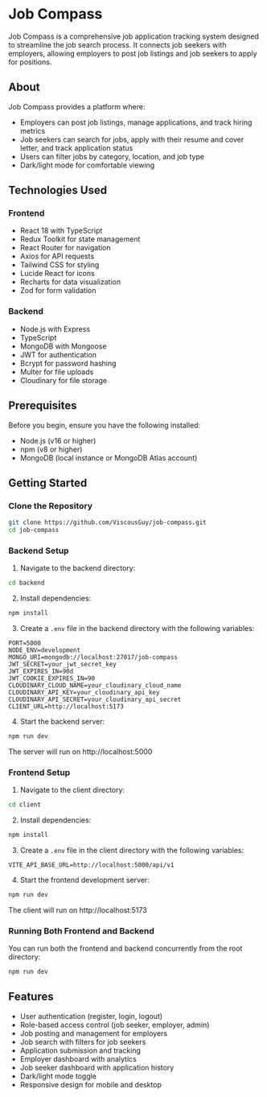 # Job Compass

Job Compass is a comprehensive job application tracking system designed to streamline the job search process. It connects job seekers with employers, allowing employers to post job listings and job seekers to apply for positions.

## About

Job Compass provides a platform where:

- Employers can post job listings, manage applications, and track hiring metrics
- Job seekers can search for jobs, apply with their resume and cover letter, and track application status
- Users can filter jobs by category, location, and job type
- Dark/light mode for comfortable viewing

## Technologies Used

### Frontend

- React 18 with TypeScript
- Redux Toolkit for state management
- React Router for navigation
- Axios for API requests
- Tailwind CSS for styling
- Lucide React for icons
- Recharts for data visualization
- Zod for form validation

### Backend

- Node.js with Express
- TypeScript
- MongoDB with Mongoose
- JWT for authentication
- Bcrypt for password hashing
- Multer for file uploads
- Cloudinary for file storage

## Prerequisites

Before you begin, ensure you have the following installed:

- Node.js (v16 or higher)
- npm (v8 or higher)
- MongoDB (local instance or MongoDB Atlas account)

## Getting Started

### Clone the Repository

```bash
git clone https://github.com/ViscousGuy/job-compass.git
cd job-compass
```

### Backend Setup

1. Navigate to the backend directory:

```bash
cd backend
```

2. Install dependencies:

```bash
npm install
```

3. Create a `.env` file in the backend directory with the following variables:

```
PORT=5000
NODE_ENV=development
MONGO_URI=mongodb://localhost:27017/job-compass
JWT_SECRET=your_jwt_secret_key
JWT_EXPIRES_IN=90d
JWT_COOKIE_EXPIRES_IN=90
CLOUDINARY_CLOUD_NAME=your_cloudinary_cloud_name
CLOUDINARY_API_KEY=your_cloudinary_api_key
CLOUDINARY_API_SECRET=your_cloudinary_api_secret
CLIENT_URL=http://localhost:5173
```

4. Start the backend server:

```bash
npm run dev
```

The server will run on http://localhost:5000

### Frontend Setup

1. Navigate to the client directory:

```bash
cd client
```

2. Install dependencies:

```bash
npm install
```

3. Create a `.env` file in the client directory with the following variables:

```
VITE_API_BASE_URL=http://localhost:5000/api/v1
```

4. Start the frontend development server:

```bash
npm run dev
```

The client will run on http://localhost:5173

### Running Both Frontend and Backend

You can run both the frontend and backend concurrently from the root directory:

```bash
npm run dev
```

## Features

- User authentication (register, login, logout)
- Role-based access control (job seeker, employer, admin)
- Job posting and management for employers
- Job search with filters for job seekers
- Application submission and tracking
- Employer dashboard with analytics
- Job seeker dashboard with application history
- Dark/light mode toggle
- Responsive design for mobile and desktop
